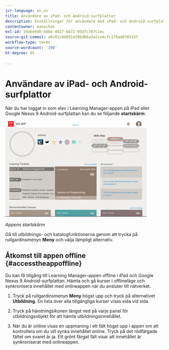 ```yaml
---
jcr-language: en_us
title: Användare av iPad- och Android-surfplattor
description: Inställningar för användare med iPad- och Android-surfplattor
contentowner: manochan
exl-id: 19abe9d6-b48e-4027-bb72-95d7c767c1ec
source-git-commit: a0c01c0d691429bd66a3a2ce4cfc175ad0703157
workflow-type: tm+mt
source-wordcount: '190'
ht-degree: 0%

---
```


# Användare av iPad- och Android-surfplattor

När du har loggat in som elev i Learning Manager-appen på iPad eller Google Nexus 9 Android-surfplattan kan du se följande **startskärm**:

![](assets/screenshot-2015-08-07-12-24-40-e1439211134842.png)

*Appens startskärm*

Gå till utbildnings- och katalogfunktionerna genom att trycka på rullgardinsmenyn **Meny** och välja lämpligt alternativ.

<!--![](assets/menu-ipad.png)-->

## Åtkomst till appen offline {#accesstheappoffline}

Du kan få tillgång till Learning Manager-appen offline i iPad och Google Nexus 9 Android-surfplattan. Hämta och gå kurser i offlineläge och synkronisera innehållet med onlineappen när du ansluter till nätverket.

1. Tryck på rullgardinsmenyn **Meny** högst upp och tryck på alternativet **Utbildning**. En lista över alla tillgängliga kurser visas sida vid sida.
1. Tryck på hämtningsikonen längst ned på varje panel för utbildningsobjekt för att hämta utbildningsinnehållet.

   <!--![](assets/download-ipad.png)-->

1. När du är online visas en uppmaning i ett fält högst upp i appen om att kontrollera om du vill synka innehållet online. Tryck på det rödfärgade fältet om svaret är ja. Ett grönt färgat fält visar att innehållet är synkroniserat med onlineappen.

<!--## Track device storage {#trackdevicestorage}

You can monitor your device storage periodically.

Tap the profile icon at the upper-right corner of the app and tap **Device Storage** menu option.

![](assets/app-device-storage.png)

An app storage information dialog appears as shown below.

![](assets/app-storage.png)

Using the app storage information, you can check the total space of device, app and the downloaded courses. This information enables you to download courses accordingly. To delete the downloaded courses in the device, tap X icon adjacent to each course name.-->

